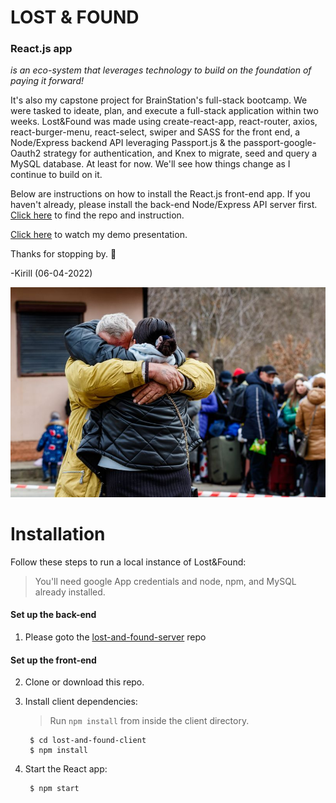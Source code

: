 # LOST & FOUND 
### React.js app
*is an eco-system that leverages technology to build on the foundation of paying it forward!*

It's also my capstone project for BrainStation's full-stack bootcamp. We were tasked to ideate, plan, and execute a full-stack application within two weeks. Lost&Found was made using create-react-app, react-router, axios, react-burger-menu, react-select, swiper and SASS for the front end, a Node/Express backend API leveraging Passport.js & the passport-google-Oauth2 strategy for authentication, and Knex to migrate, seed and query a MySQL database. At least for now. We'll see how things change as I continue to build on it.

Below are instructions on how to install the React.js front-end app. If you
haven't already, please install the back-end Node/Express API server first.
[Click here](https://github.com/kirill-develops/lost-and-found-server) to find
the repo and instruction.

 [Click here](http://linktomyvideo.com) to watch my demo presentation.

 Thanks for stopping by. 💫 

 -Kirill (06-04-2022)

![Screenshot of Lost&Found app](./src/assets/images/big_hug.jpeg)

# Installation
 Follow these steps to run a local instance of Lost&Found:
> You'll need google App credentials and node, npm, and MySQL already installed.
#### **Set up the back-end**
1. Please goto the
   [lost-and-found-server](https://github.com/kirill-develops/lost-and-found-server) repo
#### **Set up the front-end**
2. Clone or download this repo.
3. Install client dependencies:
   >Run `npm install` from inside the client directory.

        $ cd lost-and-found-client
        $ npm install
4. Start the React app:

        $ npm start